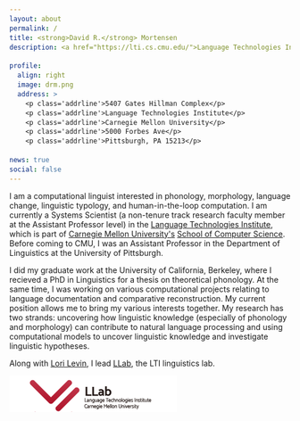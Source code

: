 ```yaml
---
layout: about
permalink: /
title: <strong>David R.</strong> Mortensen
description: <a href="https://lti.cs.cmu.edu/">Language Technologies Institute, School of Computer Science, Carnegie Mellon University</a>.

profile:
  align: right
  image: drm.png
  address: >
    <p class='addrline'>5407 Gates Hillman Complex</p>
    <p class='addrline'>Language Technologies Institute</p>
    <p class='addrline'>Carnegie Mellon University</p>
    <p class='addrline'>5000 Forbes Ave</p>
    <p class='addrline'>Pittsburgh, PA 15213</p>

news: true
social: false
---
```


I am a computational linguist interested in phonology, morphology, language change, linguistic typology, and human-in-the-loop computation. I am currently a Systems Scientist (a non-tenure track research faculty member at the Assistant Professor level) in the [Language Technologies Institute](https://lti.cs.cmu.edu/), which is part of [Carnegie Mellon University's](https://www.cmu.edu) [School of Computer Science](https://www.cs.cmu.edu/). Before coming to CMU, I was an Assistant Professor in the Department of Linguistics at the University of Pittsburgh.

I did my graduate work at the University of California, Berkeley, where I recieved a PhD in Linguistics for a thesis on theoretical phonology. At the same time, I was working on various computational projects relating to language documentation and comparative reconstruction. My current position allows me to bring my various interests together. My research has two strands: uncovering how linguistic knowledge (especially of phonology and morphology) can contribute to natural language processing and using computational models to uncover linguistic knowledge and investigate linguistic hypotheses.

Along with [Lori Levin](http://www.cs.cmu.edu/~lsl/), I lead [LLab](https://llab-cmu.github.io/), the LTI linguistics lab.

<a href='https://llab-cmu.github.io'><img src='./assets/img/llab-banner@0.5x.png' alt='LLab logo'></a>